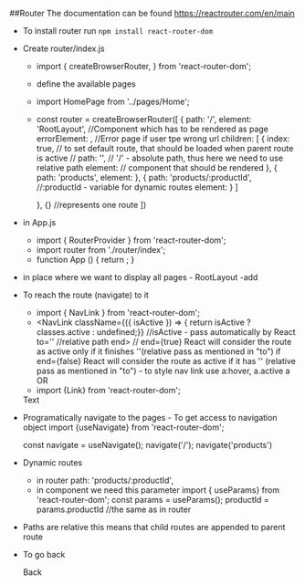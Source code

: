 ##Router
The documentation can be found https://reactrouter.com/en/main
- To install router run `npm install react-router-dom`
- Create router/index.js
    - import {
          createBrowserRouter,
      } from 'react-router-dom';
    - define the available pages
    - import HomePage from '../pages/Home';
    - const router = createBrowserRouter([
         {
            path: '/',
            element:  'RootLayout', //Component which has to be rendered as page
            errorElement: <ErrorPage/>,  //Error page if user tpe wrong url
            children: [
                        {
                            index: true,  // to set default  route, that should be loaded when parent route is active
                          //  path: '', // '/' - absolute path, thus here we need to use relative path
                            element: <HomePage/> // component that should be rendered
                        },
                        {
                            path: 'products',
                            element: <ProductsPage/>
                        },
                        {
                            path: 'products/:productId',   //:productId - variable for dynamic routes
                            element: <ProductDetailPage/>
                        }
                    ]

         },
         {}  //represents one route
    ])
- in App.js
   - import { RouterProvider } from 'react-router-dom';
   - import router from './router/index';
   - function App () {
         return <RouterProvider router={router}/>;
     }
- in place where we want to display all pages - RootLayout -add <Outlet/>
- To reach the route (navigate) to it
    - import { NavLink } from 'react-router-dom';
    -    <NavLink
            className={({ isActive }) => { return isActive ? classes.active : undefined;}}  //isActive - pass automatically by React
            to=''   //relative path
            end>    // end={true} React will consider the route as active only if it finishes ''(relative pass as mentioned in "to") if end={false}  React will consider the route as active if it has '' (relative pass as mentioned in "to")
        </NavLink>
        - to style nav link use a:hover,
                                a.active
                                a
     OR
     - import {Link} from 'react-router-dom';
     <Link to = {`/products/${id}`}>Text</Link>
- Programatically navigate to the pages - To get access to navigation object
   import {useNavigate} from 'react-router-dom';

   const navigate = useNavigate();
   navigate('/');
   navigate('products')

- Dynamic routes
  - in router
        path: 'products/:productId',
  - in component we need this parameter
    import { useParams} from 'react-router-dom';
    const params = useParams();
    productId = params.productId //the same as in router

- Paths are relative this means that child routes are appended to parent route
- To go back   <p><Link to = ".." relative='path'>Back</Link></p>
